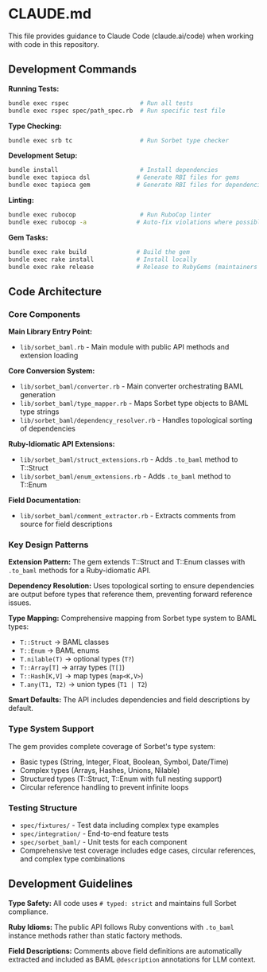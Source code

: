 # CLAUDE.md

This file provides guidance to Claude Code (claude.ai/code) when working with code in this repository.

## Development Commands

**Running Tests:**
```bash
bundle exec rspec                    # Run all tests
bundle exec rspec spec/path_spec.rb  # Run specific test file
```

**Type Checking:**
```bash
bundle exec srb tc                   # Run Sorbet type checker
```

**Development Setup:**
```bash
bundle install                       # Install dependencies
bundle exec tapioca dsl             # Generate RBI files for gems
bundle exec tapioca gem             # Generate RBI files for dependencies
```

**Linting:**
```bash
bundle exec rubocop                  # Run RuboCop linter
bundle exec rubocop -a              # Auto-fix violations where possible
```

**Gem Tasks:**
```bash
bundle exec rake build              # Build the gem
bundle exec rake install            # Install locally
bundle exec rake release            # Release to RubyGems (maintainers only)
```

## Code Architecture

### Core Components

**Main Library Entry Point:**
- `lib/sorbet_baml.rb` - Main module with public API methods and extension loading

**Core Conversion System:**
- `lib/sorbet_baml/converter.rb` - Main converter orchestrating BAML generation
- `lib/sorbet_baml/type_mapper.rb` - Maps Sorbet type objects to BAML type strings
- `lib/sorbet_baml/dependency_resolver.rb` - Handles topological sorting of dependencies

**Ruby-Idiomatic API Extensions:**
- `lib/sorbet_baml/struct_extensions.rb` - Adds `.to_baml` method to T::Struct
- `lib/sorbet_baml/enum_extensions.rb` - Adds `.to_baml` method to T::Enum

**Field Documentation:**
- `lib/sorbet_baml/comment_extractor.rb` - Extracts comments from source for field descriptions

### Key Design Patterns

**Extension Pattern:** The gem extends T::Struct and T::Enum classes with `.to_baml` methods for a Ruby-idiomatic API.

**Dependency Resolution:** Uses topological sorting to ensure dependencies are output before types that reference them, preventing forward reference issues.

**Type Mapping:** Comprehensive mapping from Sorbet type system to BAML types:
- `T::Struct` → BAML classes
- `T::Enum` → BAML enums  
- `T.nilable(T)` → optional types (`T?`)
- `T::Array[T]` → array types (`T[]`)
- `T::Hash[K,V]` → map types (`map<K,V>`)
- `T.any(T1, T2)` → union types (`T1 | T2`)

**Smart Defaults:** The API includes dependencies and field descriptions by default.

### Type System Support

The gem provides complete coverage of Sorbet's type system:
- Basic types (String, Integer, Float, Boolean, Symbol, Date/Time)
- Complex types (Arrays, Hashes, Unions, Nilable)
- Structured types (T::Struct, T::Enum with full nesting support)
- Circular reference handling to prevent infinite loops

### Testing Structure

- `spec/fixtures/` - Test data including complex type examples
- `spec/integration/` - End-to-end feature tests
- `spec/sorbet_baml/` - Unit tests for each component
- Comprehensive test coverage includes edge cases, circular references, and complex type combinations

## Development Guidelines

**Type Safety:** All code uses `# typed: strict` and maintains full Sorbet compliance.

**Ruby Idioms:** The public API follows Ruby conventions with `.to_baml` instance methods rather than static factory methods.

**Field Descriptions:** Comments above field definitions are automatically extracted and included as BAML `@description` annotations for LLM context.